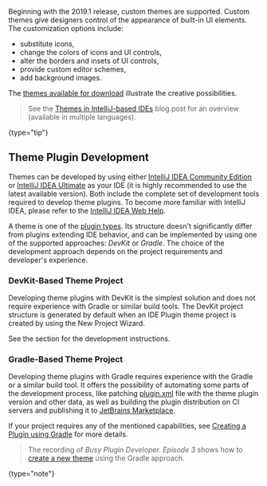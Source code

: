 [//]: # (title: Getting Started)

<!-- Copyright 2000-2022 JetBrains s.r.o. and contributors. Use of this source code is governed by the Apache 2.0 license. -->

Beginning with the 2019.1 release, custom themes are supported.
Custom themes give designers control of the appearance of built-in UI elements.
The customization options include:

- substitute icons,
- change the colors of icons and UI controls,
- alter the borders and insets of UI controls,
- provide custom editor schemes,
- add background images.

The [themes available for download](https://plugins.jetbrains.com/search?headline=164-theme&tags=Theme) illustrate the creative possibilities.

> See the [Themes in IntelliJ-based IDEs](https://blog.jetbrains.com/platform/2021/10/themes-in-intellij-based-ides/) blog post for an overview (available in multiple languages).
>
{type="tip"}

## Theme Plugin Development

Themes can be developed by using either [IntelliJ IDEA Community Edition](https://www.jetbrains.com/idea/download/) or [IntelliJ IDEA Ultimate](https://www.jetbrains.com/idea/download/) as your IDE (it is highly recommended to use the latest available version).
Both include the complete set of development tools required to develop theme plugins.
To become more familiar with IntelliJ IDEA, please refer to the [IntelliJ IDEA Web Help](https://www.jetbrains.com/idea/help/).

A theme is one of the [plugin types](types_of_plugins.md#themes).
Its structure doesn't significantly differ from plugins extending IDE behavior, and can be implemented by using one of the supported approaches: _DevKit_ or _Gradle_.
The choice of the development approach depends on the project requirements and developer's experience.

### DevKit-Based Theme Project

Developing theme plugins with DevKit is the simplest solution and does not require experience with Gradle or similar build tools.
The DevKit project structure is generated by default when an IDE Plugin theme project is created by using the New Project Wizard.

See the [](creating_themes.md) section for the development instructions.

### Gradle-Based Theme Project

Developing theme plugins with Gradle requires experience with the Gradle or a similar build tool.
It offers the possibility of automating some parts of the development process, like patching <path>[plugin.xml](plugin_configuration_file.md)</path> file with the theme plugin version and other data, as well as building the plugin distribution on CI servers and publishing it to [JetBrains Marketplace](https://plugins.jetbrains.com).

If your project requires any of the mentioned capabilities, see [Creating a Plugin using Gradle](plugins_getting_started.md) for more details.

> The recording of _Busy Plugin Developer. Episode 3_ shows how to [create a new theme](https://youtu.be/9J0j-90dC60?t=582) using the Gradle approach.
>
{type="note"}
